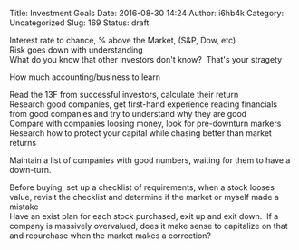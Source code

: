Title: Investment Goals
Date: 2016-08-30 14:24
Author: i6hb4k
Category: Uncategorized
Slug: 169
Status: draft

Interest rate to chance, % above the Market, (S&P, Dow, etc)\
Risk goes down with understanding\
What do you know that other investors don't know?  That's your stragety

How much accounting/business to learn

Read the 13F from successful investors, calculate their return\
Research good companies, get first-hand experience reading financials from good companies and try to understand why they are good\
Compare with companies loosing money, look for pre-downturn markers\
Research how to protect your capital while chasing better than market returns

Maintain a list of companies with good numbers, waiting for them to have a down-turn.

Before buying, set up a checklist of requirements, when a stock looses value, revisit the checklist and determine if the market or myself made a mistake\
Have an exist plan for each stock purchased, exit up and exit down.  If a company is massively overvalued, does it make sense to capitalize on that and repurchase when the market makes a correction?
